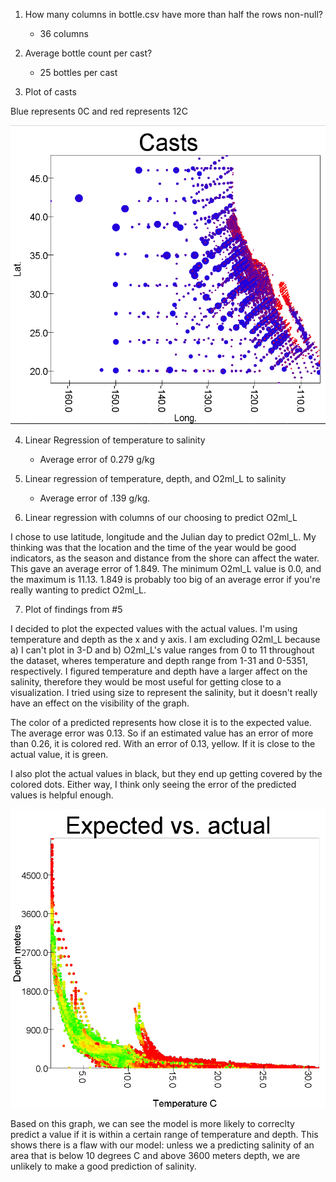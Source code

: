 1. How many columns in bottle.csv have more than half the rows non-null? 
    * 36 columns

2. Average bottle count per cast?
    * 25 bottles per cast

3. Plot of casts

Blue represents 0C and red represents 12C

![aiwejof](src/main/scala/sparkml/casts.png)

4. Linear Regression of temperature to salinity

    * Average error of 0.279 g/kg

5. Linear regression of temperature, depth, and O2ml_L to salinity

    * Average error of .139 g/kg. 

6. Linear regression with columns of our choosing to predict O2ml_L

I chose to use latitude, longitude and the Julian day to predict O2ml_L. My thinking was that the location and the time of the year would be good indicators, as the season and distance from the shore can affect the water. This gave an average error of 1.849. The minimum O2ml_L value is 0.0, and the maximum is 11.13. 1.849 is probably too big of an average error if you're really wanting to predict O2ml_L. 

7. Plot of findings from #5

I decided to plot the expected values with the actual values. I'm using temperature and depth as the x and y axis. I am excluding O2ml_L because a) I can't plot in 3-D and b) O2ml_L's value ranges from 0 to 11 throughout the dataset, wheres temperature and depth range from 1-31 and 0-5351, respectively. I figured temperature and depth have a larger affect on the salinity, therefore they would be most useful for getting close to a visualization. I tried using size to represent the salinity, but it doesn't really have an effect on the visibility of the graph. 

The color of a predicted represents how close it is to the expected value. The average error was 0.13. So if an estimated value has an error of more than 0.26, it is colored red. With an error of 0.13, yellow. If it is close to the actual value, it is green.

I also plot the actual values in black, but they end up getting covered by the colored dots. Either way, I think only seeing the error of the predicted values is helpful enough. 

![jaiewfj](src/main/scala/sparkml/res5.png)

Based on this graph, we can see the model is more likely to correclty predict a value if it is within a certain range of temperature and depth. This shows there is a flaw with our model: unless we a predicting salinity of an area that is below 10 degrees C and above 3600 meters depth, we are unlikely to make a good prediction of salinity. 